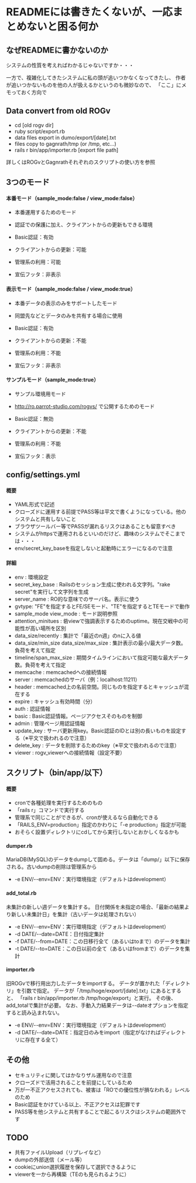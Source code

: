 READMEには書きたくないが、一応まとめないと困る何か
===============

なぜREADMEに書かないのか
---------------
システムの性質を考えればわかるじゃないですか・・・


一方で、複雑化してきたシステムに私の頭が追いつかなくなってきたし、
作者が追いつかないものを他の人が扱えるかというのも微妙なので、
「ここ」にメモっておく方向で

Data convert from old ROGv
---------------
- cd [old rogv dir]
- ruby script/export.rb
- data files export in dumo/export/[date].txt
- files copy to gagnrath/tmp (or /tmp, etc...)
- rails r bin/app/importer.rb [export file path]

詳しくはROGvとGagnrathそれぞれのスクリプトの使い方を参照

3つのモード
---------------
#### 本番モード（sample\_mode:false / view\_mode:false）
- 本番運用するためのモード
- 認証での保護に加え、クライアントからの更新もできる環境

 - Basic認証：有効
 - クライアントからの更新：可能
 - 管理系の利用：可能
 - 宣伝フッタ：非表示


#### 表示モード（sample\_mode:false / view\_mode:true）
- 本番データの表示のみをサポートしたモード
- 同盟先などとデータのみを共有する場合に使用

 - Basic認証：有効
 - クライアントからの更新：不能
 - 管理系の利用：不能
 - 宣伝フッタ：非表示


#### サンプルモード（sample\_mode:true）
- サンプル環境用モード
- http://ro.parrot-studio.com/rogvs/ で公開するためのモード

 - Basic認証：無効
 - クライアントからの更新：不能
 - 管理系の利用：不能
 - 宣伝フッタ：表示


config/settings.yml
---------------
#### 概要
- YAML形式で記述
- クローズドに運用する前提でPASS等は平文で書くようになっている。他のシステムと共有しないこと
 - ブラウザツールバー等でPASSが漏れるリスクはあることも留意すべき
 - システムがhttpsで運用されるといいのだけど、趣味のシステムでそこまでは・・・
- env/secret\_key\_baseを指定しないと起動時にエラーになるので注意

#### 詳細
- env : 環境設定
 - secret\_key\_base : Railsのセッション生成に使われる文字列。"rake secret"を実行して文字列を生成
 - server\_name : RO的な意味でのサーバ名。表示に使う
 - gvtype: "FE"を指定するとFE/SEモード、"TE"を指定するとTEモードで動作
 - sample\_mode view\_mode : モード説明参照
 - attention\_minitues : 砦viewで強調表示するためのuptime。現在交戦中の可能性が高い場所を区別
 - data\_size/recently : 集計で「最近のn週」のnに入る値
 - data\_size/min\_size data\_size/max\_size : 集計表示の最小/最大データ数。負荷を考えて指定
 - timeline/span\_max\_size : 期間タイムラインにおいて指定可能な最大データ数。負荷を考えて指定
- memcache : memcachedへの接続情報
 - server : memcachedのサーバ（例：localhost:11211）
 - header : memcached上の名前空間。同じものを指定するとキャッシュが混在する
 - expire : キャッシュ有効時間（分）
- auth : 認証情報
 - basic : Basic認証情報。ページアクセスそのものを制御
 - admin : 管理ページ用認証情報
 - update_key : サーバ更新用key。Basic認証のIDとは別の長いものを設定する（※平文で扱われるので注意）
 - delete_key : データを削除するためのkey（※平文で扱われるので注意）
- viewer : rogv_viewerへの接続情報（設定不要）


スクリプト（bin/app/以下）
---------------
#### 概要
- cronで各種処理を実行するためのもの
- 「rails r」コマンドで実行する
- 管理系で同じことができるが、cronが使えるなら自動化できる
- 「RAILS_ENV=production」指定のかわりに「-e production」指定が可能
- おそらく設置ディレクトリにcdしてから実行しないとおかしくなるかも

#### dumper.rb
MariaDB(MySQL)のデータをdumpして固める。データは「dump/」以下に保存される。古いdumpの削除は管理系から

- -e ENV/--env=ENV：実行環境指定（デフォルトはdevelopment）

#### add_total.rb
未集計の新しい週データを集計する。
日付関係を未指定の場合、「最新の結果より新しい未集計日」を集計（古いデータは処理されない）

- -e ENV/--env=ENV：実行環境指定（デフォルトはdevelopment）
- -d DATE/--date=DATE：日付指定集計
- -f DATE/--from=DATE：この日移行全て（あるいはtoまで）のデータを集計
- -t DATE/--to=DATE：この日以前の全て（あるいはfromまで）のデータを集計

#### importer.rb
旧ROGvで移行用出力したデータをimportする。
データが置かれた「ディレクトリ」を引数で指定。
データが「/tmp/hoge/export/[date].txt」にあるとすると、
「rails r bin/app/importer.rb /tmp/hoge/export」と実行。
その後、add_totalで集計が必要。
なお、手動入力結果データは--dateオプションを指定すると読み込まれない。

- -e ENV/--env=ENV：実行環境指定（デフォルトはdevelopment）
- -d DATE/--date=DATE：指定日のみをimport（指定がなければディレクトリに存在する全て）


その他
---------------
- セキュリティに関してはかなりザル運用なので注意
 - クローズドで活用されることを前提にしているため
 - 万が一不正アクセスされても、被害は「ROでの優位性が損なわれる」レベルのため
- Basic認証をかけている以上、不正アクセスは犯罪です
- PASS等を他システムと共有することで起こるリスクはシステムの範囲外です


TODO
---------------
- 共有ファイルUpload（リプレイなど）
- dumpの外部送信（メール等）
- cookieにunion選択履歴を保存して選択できるように
- viewerを一から再構築（TEのも見られるように）
